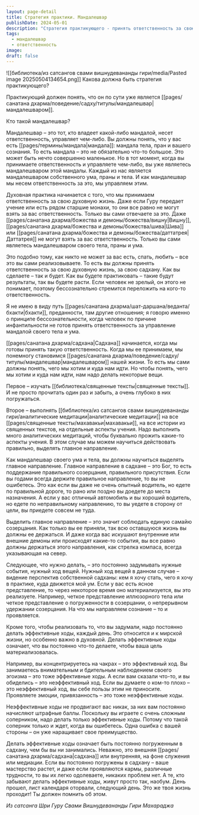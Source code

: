 ```yaml
---
layout: page-detail
title: Стратегия практики. Мандалешвар
publishDate: 2024-05-01
description: "Стратегия практикующего - принять ответственность за свою духовную жизнь, стать мандалешваром своей мандалы (тела, ума, праны). Садхана начинается с этого шага: изучать священные тексты, выполнять аналитические медитации, выделять главное направление (созерцание Бога), делать эффективные ходы каждый день. Постоянное удержание правильного направления и эффективные действия приводят к духовному росту и реализации цели."
tags:
  - мандалешвар
  - ответственность
image: 
draft: false
---
```

![[библиотека/из сатсангов свами вишнудевананды гири/media/Pasted image 20250504134654.png]]
 Какова должна быть стратегия практикующего?

 Практикующий должен понять, что он по сути уже является [[pages/санатана дхарма/поведение/садху/титулы/мандалешвар|мандалешваром]].

 Кто такой мандалешвар?

 Мандалешвар – это тот, кто владеет какой-либо мандалой, несет ответственность, управляет чем-либо. Вы должны понять, что у вас есть [[pages/термины/мандала|мандала]]: мандала тела, пран и вашего сознания. То есть мандала – это не обязательно что-то большое. Это может быть нечто совершенно маленькое. Но в тот момент, когда вы принимаете ответственность и управляете чем-либо, вы уже являетесь мандалешваром этой мандалы. Каждый из нас является мандалешваром собственного ума, праны и тела. И как мандалешвар мы несем ответственность за это, мы управляем этим.

 Духовная практика начинается с того, что мы принимаем ответственность за свою духовную жизнь. Даже если Гуру передает учение или есть рядом старшие монахи, то они все равно не могут взять за вас ответственность. Только вы сами отвечаете за это. Даже [[pages/санатана дхарма/божества и демоны/божества/вишну|Вишну]], [[pages/санатана дхарма/божества и демоны/божества/шива|Шива]] или [[pages/санатана дхарма/божества и демоны/божества/даттатрея|Даттатрея]] не могут взять за вас ответственность. Только вы сами являетесь мандалешваром своего тела, праны и ума.

 Это подобно тому, как никто не может за вас есть, спать, любить – все это вы сами реализовываете. То есть вы должны принять ответственность за свою духовную жизнь, за свою садхану. Как вы сделаете – так и будет. Как вы будете практиковать – такие будут результаты, так вы будете расти. Если человек не зрелый, он этого не понимает, поэтому бессознательно стремится переложить на кого-то ответственность.

 Я не имею в виду путь [[pages/санатана дхарма/шат-даршана/веданта/бхакти|бхакти]], преданности, там другие отношения; я говорю именно о принципе бессознательности, когда человек по причине инфантильности не готов принять ответственность за управление мандалой своего тела и ума.

 [[pages/санатана дхарма/садхана|Садхана]] начинается, когда мы готовы принять такую ответственность. Когда мы ее принимаем, мы понемногу становимся [[pages/санатана дхарма/поведение/садху/титулы/мандалешвар|мандалешваром]] нашей жизни. То есть мы сами должны понять, чего мы хотим и куда нам идти. Но чтобы понять, чего мы хотим и куда нам идти, нам надо делать некоторые вещи.

 Первое – изучать [[библиотека/священные тексты|священные тексты]]. И не просто прочитать один раз и забыть, а очень глубоко в них погружаться.

 Второе – выполнять [[библиотека/из сатсангов свами вишнудевананды гири/аналитические медитации|аналитические медитации]] на все [[pages/священные тексты/махавакьи|махавакьи]], на все истории из священных текстов, на отдельные аспекты учения. Надо выполнить много аналитических медитаций, чтобы буквально прожить какие-то аспекты учения. В этом случае мы можем научиться действовать правильно, выделять главное направление.

 Как мандалешвар своего ума и тела, вы должны научиться выделять главное направление. Главное направление в садхане – это Бог, то есть поддержание правильного созерцания, правильного присутствия. Если вы годами всегда держите правильное направление, то вы не ошибетесь. Это как если вы даже не очень опытный водитель, но едете по правильной дороге, то рано или поздно вы доедете до места назначения. А если у вас отличный автомобиль и вы хороший водитель, но едете по неправильному направлению, то вы уедете в сторону от цели, вы приедете совсем не туда.

 Выделить главное направление – это значит соблюдать единую самайю созерцания. Как только вы ее приняли, так всю оставшуюся жизнь вы должны ее держаться. И даже когда вас искушают внутренние или внешние демоны или происходят какие-то события, вы все равно должны держаться этого направления, как стрелка компаса, всегда указывающая на север.

 Следующее, что нужно делать, – это постоянно задумывать нужные события, нужный ход вещей. Нужный ход вещей в данном случае – видение перспектив собственной садханы: кем я хочу стать, чего я хочу в практике, куда движется мой ум. Если у вас есть ясное представление, то через некоторое время оно материализуется, вы это реализуете. Например, четкое представление иллюзорного тела или четкое представление о погруженности в созерцании, о непрерывном удержании созерцания. На что мы направляем сознание – то и проявляется.

 Кроме того, чтобы реализовать то, что вы задумали, надо постоянно делать эффективные ходы, каждый день. Это относится и к мирской жизни, но особенно важно в духовной. Делать эффективные ходы означает, что вы постоянно что-то делаете, чтобы ваша цель материализовалась.

 Например, вы концентрируетесь на чакрах – это эффективный ход. Вы занимаетесь внимательным и бдительным наблюдением своего эгоизма – это тоже эффективные ходы. А если вам сказали что-то, и вы обиделись – это неэффективный ход. Если вы думаете о ком-то плохо – это неэффективный ход, вы себе пользы этим не приносите. Проявляете эмоции, привязанность – это тоже неэффективные ходы.

 Неэффективные ходы не продвигают вас никак, за них вам постоянно начисляют штрафные баллы. Поскольку вы играете с очень сложным соперником, надо делать только эффективные ходы. Потому что такой соперник только и ждет, когда вы ошибетесь. Одна ошибка с вашей стороны – он уже наращивает свое преимущество.

 Делать эффективные ходы означает быть постоянно погруженным в садхану, чем бы вы ни занимались. Неважно, это внешняя [[pages/санатана дхарма/садхана|садхана]] или внутренняя, на фоне служения или медиации. Если вы постоянно погружены в садхану – ваше мастерство растет, и даже если проявляются кармы, различные трудности, то вы их легко одолеваете, никаких проблем нет. А те, кто забывают делать эффективные ходы, живут просто так, наобум. День прошел, лист календаря оторвали, следующий день. Это же твоя жизнь проходит! Ты должен помнить об этом.

*Из сатсанга Шри Гуру Свами Вишнудевананды Гири Махараджа*